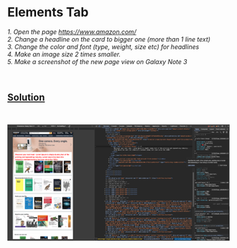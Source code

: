 # Elements Tab

_1. Open the page https://www.amazon.com/_  
_2. Change a headline on the card to bigger one (more than 1 line text)_  
_3. Change the color and font (type, weight, size etc) for headlines_  
_4. Make an image size 2 times smaller._  
_5. Make a screenshot of the new page view on Galaxy Note 3_  

<br>

## [Solution](https://github.com/AdamCegGrid/practical_task_module_8/blob/main/DevTools_Task/01-Elements-Tab.png) 

<br>

![Solution](01-Elements-Tab.png)